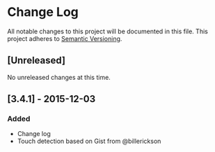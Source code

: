 # Change Log
All notable changes to this project will be documented in this file.
This project adheres to [Semantic Versioning](http://semver.org/).

## [Unreleased]
No unreleased changes at this time.

## [3.4.1] - 2015-12-03
### Added
- Change log
- Touch detection based on Gist from @billerickson
